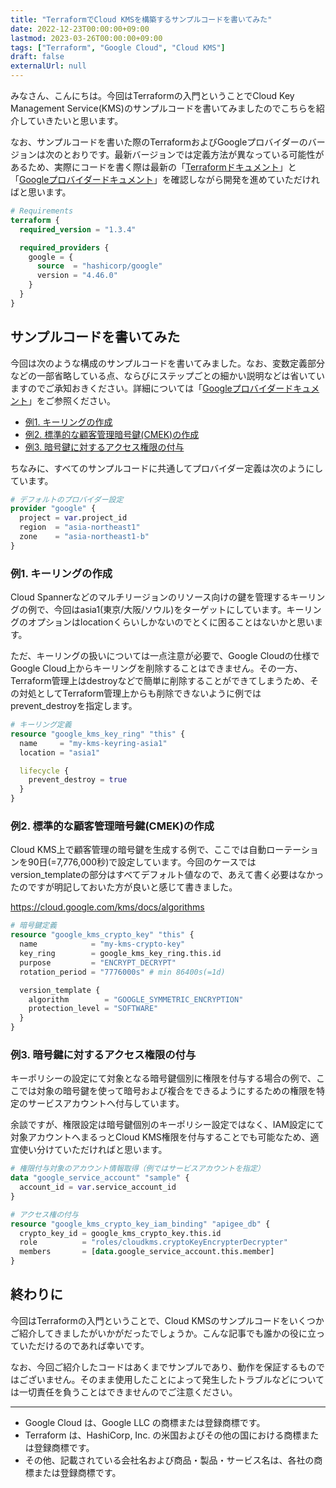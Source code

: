 ```yaml
---
title: "TerraformでCloud KMSを構築するサンプルコードを書いてみた"
date: 2022-12-23T00:00:00+09:00
lastmod: 2023-03-26T00:00:00+09:00
tags: ["Terraform", "Google Cloud", "Cloud KMS"]
draft: false
externalUrl: null
---
```


みなさん、こんにちは。今回はTerraformの入門ということでCloud Key Management Service(KMS)のサンプルコードを書いてみましたのでこちらを紹介していきたいと思います。

なお、サンプルコードを書いた際のTerraformおよびGoogleプロバイダーのバージョンは次のとおりです。最新バージョンでは定義方法が異なっている可能性があるため、実際にコードを書く際は最新の「[Terraformドキュメント]」と「[Googleプロバイダードキュメント]」を確認しながら開発を進めていただければと思います。

[Terraformドキュメント]: https://developer.hashicorp.com/terraform/docs
[Googleプロバイダードキュメント]: https://registry.terraform.io/providers/hashicorp/google/latest/docs

```tf:versions.tf
# Requirements
terraform {
  required_version = "1.3.4"

  required_providers {
    google = {
      source  = "hashicorp/google"
      version = "4.46.0"
    }
  }
}
```

<!-- omit in toc -->
## サンプルコードを書いてみた

今回は次のような構成のサンプルコードを書いてみました。なお、変数定義部分などの一部省略している点、ならびにステップごとの細かい説明などは省いていますのでご承知おきください。詳細については「[Googleプロバイダードキュメント]」をご参照ください。

- [例1. キーリングの作成](#例1-キーリングの作成)
- [例2. 標準的な顧客管理暗号鍵(CMEK)の作成](#例2-標準的な顧客管理暗号鍵cmekの作成)
- [例3. 暗号鍵に対するアクセス権限の付与](#例3-暗号鍵に対するアクセス権限の付与)

ちなみに、すべてのサンプルコードに共通してプロバイダー定義は次のようにしています。

```tf:proiders.tf
# デフォルトのプロバイダー設定
provider "google" {
  project = var.project_id
  region  = "asia-northeast1"
  zone    = "asia-northeast1-b"
}
```

### 例1. キーリングの作成

Cloud Spannerなどのマルチリージョンのリソース向けの鍵を管理するキーリングの例で、今回はasia1(東京/大阪/ソウル)をターゲットにしています。キーリングのオプションはlocationくらいしかないのでとくに困ることはないかと思います。

ただ、キーリングの扱いについては一点注意が必要で、Google Cloudの仕様でGoogle Cloud上からキーリングを削除することはできません。その一方、Terraform管理上はdestroyなどで簡単に削除することができてしまうため、その対処としてTerraform管理上からも削除できないように例ではprevent_destroyを指定します。

```tf:main.tf
# キーリング定義
resource "google_kms_key_ring" "this" {
  name     = "my-kms-keyring-asia1"
  location = "asia1"

  lifecycle {
    prevent_destroy = true
  }
}
```

### 例2. 標準的な顧客管理暗号鍵(CMEK)の作成

Cloud KMS上で顧客管理の暗号鍵を生成する例で、ここでは自動ローテーションを90日(=7,776,000秒)で設定しています。今回のケースではversion_templateの部分はすべてデフォルト値なので、あえて書く必要はなかったのですが明記しておいた方が良いと感じて書きました。

https://cloud.google.com/kms/docs/algorithms

```tf:main.tf
# 暗号鍵定義
resource "google_kms_crypto_key" "this" {
  name            = "my-kms-crypto-key"
  key_ring        = google_kms_key_ring.this.id
  purpose         = "ENCRYPT_DECRYPT"
  rotation_period = "7776000s" # min 86400s(=1d)

  version_template {
    algorithm        = "GOOGLE_SYMMETRIC_ENCRYPTION"
    protection_level = "SOFTWARE"
  }
}
```

### 例3. 暗号鍵に対するアクセス権限の付与

キーポリシーの設定にて対象となる暗号鍵個別に権限を付与する場合の例で、ここでは対象の暗号鍵を使って暗号および複合をできるようにするための権限を特定のサービスアカウントへ付与しています。

余談ですが、権限設定は暗号鍵個別のキーポリシー設定ではなく、IAM設定にて対象アカウントへまるっとCloud KMS権限を付与することでも可能なため、適宜使い分けていただければと思います。

```tf:main.tf
# 権限付与対象のアカウント情報取得（例ではサービスアカウントを指定）
data "google_service_account" "sample" {
  account_id = var.service_account_id
}

# アクセス権の付与
resource "google_kms_crypto_key_iam_binding" "apigee_db" {
  crypto_key_id = google_kms_crypto_key.this.id
  role          = "roles/cloudkms.cryptoKeyEncrypterDecrypter"
  members       = [data.google_service_account.this.member]
}
```

<!-- omit in toc -->
## 終わりに

今回はTerraformの入門ということで、Cloud KMSのサンプルコードをいくつかご紹介してきましたがいかがだったでしょうか。こんな記事でも誰かの役に立っていただけるのであれば幸いです。

なお、今回ご紹介したコードはあくまでサンプルであり、動作を保証するものではございません。そのまま使用したことによって発生したトラブルなどについては一切責任を負うことはできませんのでご注意ください。

---

- Google Cloud は、Google LLC の商標または登録商標です。
- Terraform は、HashiCorp, Inc. の米国およびその他の国における商標または登録商標です。
- その他、記載されている会社名および商品・製品・サービス名は、各社の商標または登録商標です。

